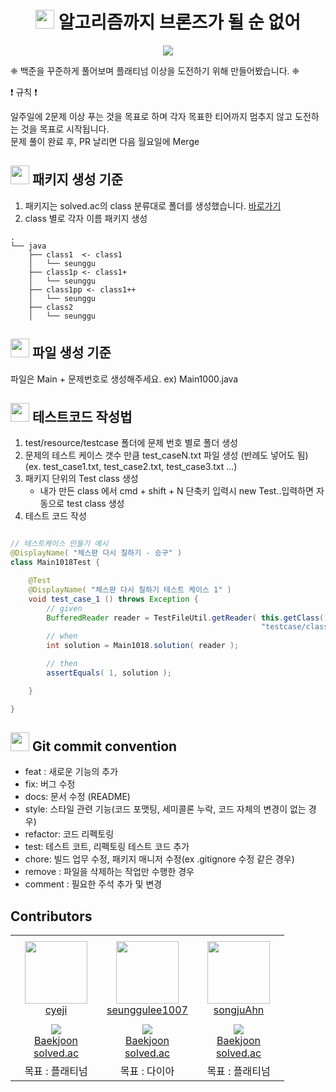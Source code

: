 <div align="center">
    <h1> <img src="https://img.icons8.com/color/48/null/code.png" width="30" height="30" style="padding: 0;margin-bottom:-5px;" /> 알고리즘까지 브론즈가 될 순 없어 </h1>
</div>

<div align="center">
<a href="https://hits.seeyoufarm.com"><img src="https://hits.seeyoufarm.com/api/count/incr/badge.svg?url=https%3A%2F%2Fgithub.com%2Falgorithm-cote-study%2Fbaekjoon-algorithm&count_bg=%23A9A7E3&title_bg=%23555555&icon=yarn.svg&icon_color=%23E7E7E7&title=hits&edge_flat=false"/></a>
</div>

❈ 백준을 꾸준하게 풀어보며 플래티넘 이상을 도전하기 위해 만들어봤습니다. ❈

❗️ 규칙 ❗️

일주일에 2문제 이상 푸는 것을 목표로 하며 각자 목표한 티어까지 멈추지 않고 도전하는 것을 목표로 시작됩니다. </br>
문제 풀이 완료 후, PR 날리면 다음 월요일에 Merge

## <img src="https://img.icons8.com/color/48/null/folder-tree.png" width="30" height="30" style="padding: 0;margin-bottom:-5px;"/> 패키지 생성 기준

1. 패키지는 solved.ac의 class 분류대로 폴더를 생성했습니다. [바로가기](https://solved.ac/en/class) </br>
2. class 별로 각자 이름 패키지 생성

```
.
└── java
    ├── class1  <- class1
    │   └── seunggu
    ├── class1p <- class1+
    │   └── seunggu
    ├── class1pp <- class1++
    │   └── seunggu
    ├── class2
    │   └── seunggu
```

## <img src="https://img.icons8.com/color/48/null/java-files.png" width="30" height="30" style="padding: 0;margin-bottom:-5px;"/> 파일 생성 기준

파일은 Main + 문제번호로 생성해주세요. ex) Main1000.java

## <img src="https://img.icons8.com/color/48/null/programming-flag.png" width="30" height="30" style="padding: 0;margin-bottom:-5px;"/> 테스트코드 작성법

1. test/resource/testcase 폴더에 문제 번호 별로 폴더 생성
2. 문제의 테스트 케이스 갯수 만큼 test_caseN.txt 파일 생성 (반례도 넣어도 됨) (ex. test_case1.txt, test_case2.txt,
   test_case3.txt ...)
3. 패키지 단위의 Test class 생성
    - 내가 만든 class 에서 cmd + shift + N 단축키 입력시 new Test..입력하면 자동으로 test class 생성
4. 테스트 코드 작성

```java

// 테스트케이스 만들기 예시
@DisplayName( "체스판 다시 칠하기 - 승구" )
class Main1018Test {

    @Test
    @DisplayName( "체스판 다시 칠하기 테스트 케이스 1" )
    void test_case_1 () throws Exception {
        // given
        BufferedReader reader = TestFileUtil.getReader( this.getClass(),
                                                        "testcase/class2/1018/test_case1.txt" );
        // when
        int solution = Main1018.solution( reader );

        // then
        assertEquals( 1, solution );

    }

}

```

## <img src="https://img.icons8.com/color/48/null/github--v1.png" width="30" height="30" style="padding: 0;margin-bottom:-5px;"/> Git commit convention

- feat : 새로운 기능의 추가
- fix: 버그 수정
- docs: 문서 수정 (README)
- style: 스타일 관련 기능(코드 포맷팅, 세미콜론 누락, 코드 자체의 변경이 없는 경우)
- refactor: 코드 리펙토링
- test: 테스트 코트, 리펙토링 테스트 코드 추가
- chore: 빌드 업무 수정, 패키지 매니저 수정(ex .gitignore 수정 같은 경우)
- remove : 파일을 삭제하는 작업만 수행한 경우
- comment : 필요한 주석 추가 및 변경

## Contributors

<table >
    <tr height="140px">
        <td align="center" width="130px">
            <a href="https://github.com/cyeji"><img height="100px" width="100px" src="https://avatars.githubusercontent.com/u/98408267?v=4"/></a>
            <br />
            <a href="https://github.com/cyeji">cyeji</a>
        </td>
        <td align="center" width="130px">
            <a href="https://github.com/seunggulee1007"><img height="100px" width="100px" src="https://avatars.githubusercontent.com/u/32692807?v=4"/></a>
            <br />
            <a href="https://github.com/seunggulee1007">seunggulee1007</a>
        </td>
        <td align="center" width="130px">
            <a href="https://github.com/songjuAhn"><img height="100px" width="100px" src="https://avatars.githubusercontent.com/u/18460680?v=4"/></a>
            <br />
            <a href="https://github.com/songjuAhn">songjuAhn</a>
        </td>
    </tr>
    <tr height="50px">
        <td align="center">
            <img src="http://mazassumnida.wtf/api/mini/generate_badge?boj=goe152" />
            <br />
            <a href="https://www.acmicpc.net/user/goe152">Baekjoon</a>
            <br />
            <a href="https://solved.ac/profile/goe152">solved.ac</a>
        </td>
        <td align="center">
            <img src="http://mazassumnida.wtf/api/mini/generate_badge?boj=leesg107" />
            <br />
            <a href="https://www.acmicpc.net/user/leesg107">Baekjoon</a>
            <br />
            <a href="https://solved.ac/profile/leesg107">solved.ac</a>
        </td>
        <td align="center">
            <img src="http://mazassumnida.wtf/api/mini/generate_badge?boj=ggb06104" />
            <br />
            <a href="https://www.acmicpc.net/user/ggb06104">Baekjoon</a>
            <br />
            <a href="https://solved.ac/profile/ggb06104">solved.ac</a>
        </td>
    </tr>
    <tr height="20px">
        <td align="center">
            목표 : 플래티넘
        </td>
        <td align="center">
           목표 : 다이아
        </td>
        <td align="center">
           목표 : 플래티넘
        </td>
    </tr>
</table>
